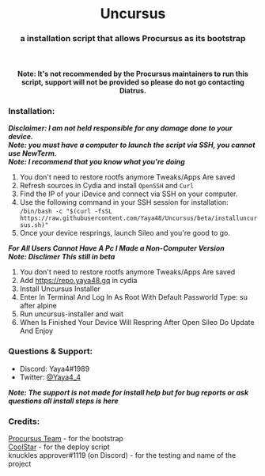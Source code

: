 <center>
  <h1 align="center">Uncursus</h1>
  <h3 align="center">a installation script that allows Procursus as its bootstrap</h3>
  <br/>
  <h4 align="center">Note: It's not recommended by the Procursus maintainers to run this script, support will not be provided so please do not go contacting Diatrus.</h4>
</center>

### Installation:
***Disclaimer: I am not held responsible for any damage done to your device.***<br/>
***Note: you must have a computer to launch the script via SSH, you cannot use NewTerm.***<br/>
***Note: I recommend that you know what you're doing***<br/>
1) You don't need to restore rootfs anymore Tweaks/Apps Are saved<br/>
2) Refresh sources in Cydia and install `OpenSSH` and `Curl`<br/>
3) Find the IP of your iDevice and connect via SSH on your computer.<br/>
4) Use the following command in your SSH session for installation:<br/>
`/bin/bash -c "$(curl -fsSL https://raw.githubusercontent.com/Yaya48/Uncursus/beta/installuncursus.sh)"`<br/>
5) Once your device resprings, launch Sileo and you're good to go.<br/>

***For All Users Cannot Have A Pc I Made a Non-Computer Version***<br/>
***Note: Disclimer This still in beta***<br/>
1) You don't need to restore rootfs anymore Tweaks/Apps Are saved
2) Add https://repo.yaya48.gq in cydia
3) Install Uncursus Installer
4) Enter In Terminal And Log In As Root With Default Passworld Type: su after alpine
5) Run uncursus-installer and wait
6) When Is Finished Your Device Will Respring After Open Sileo Do Update And Enjoy

### Questions & Support:
- Discord: Yaya4#1989
- Twitter: [@Yaya4_4](https://twitter.com/Yaya4_4)

***Note: The support is not made for install help but for bug reports or ask questions all install steps is here***<br/>

### Credits:
[Procursus Team](https://github.com/ProcursusTeam/) - for the bootstrap<br/>
[CoolStar](https://github.com/coolstar/) - for the deploy script<br/>
knuckles approver#1119 (on Discord) - for the testing and name of the project<br/>
